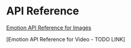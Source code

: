 <!-- 
NavPath: Emotion API
LinkLabel: API Reference
Url: Emotion/documentation/APIReference
Weight: 15
-->


# API Reference

[Emotion API Reference for Images](https://dev.projectoxford.ai/docs/services/5639d931ca73072154c1ce89)

[Emotion API Reference for Video - TODO LINK]
